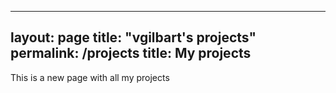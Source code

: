 ----------------
layout: page
title: "vgilbart's projects"
permalink: /projects
title: My projects
----------------

This is a new page with all my projects